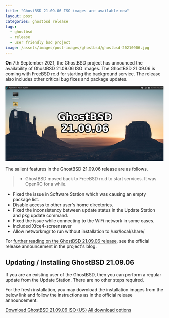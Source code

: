 ```yaml
---
title: "GhostBSD 21.09.06 ISO images are available now"
layout: post
categories: ghostbsd release
tags:
  - ghostbsd
  - release
  - user friendly bsd project
image: /assets/images/post-images/ghostbsd/ghostbsd-20210906.jpg
---
```


**On** 7th September 2021, the GhostBSD project has announced the availability of GhostBSD 21.09.06 ISO images. The GhostBSD 21.09.06 is coming with FreeBSD rc.d for starting the background service. The release also includes other critical bug fixes and package updates.

![GhostBSD 21.09.06 featured image](/assets/images/post-images/ghostbsd/ghostbsd-20210906.jpg)

The salient features in the GhostBSD 21.09.06 release are as follows.
> - GhostBSD moved back to FreeBSD rc.d to start services. It was OpenRC for a while.
- Fixed the issue in Software Station which was causing an empty package list.
- Disable access to other user's home directories.
- Fixed the inconsistency between update status in the Update Station and pkg update command.
- Fixed the issue while connecting to the WiFi network in some cases.
- Included Xfce4-screensaver
- Allow networkmgr to run without installation to /usr/local/share/

For [further reading on the GhostBSD 21.09.06 release](https://www.ghostbsd.org/ghostbsd_21.09.06_iso_now_available), see the official release announcement in the project's blog.

## Updating / Installing GhostBSD 21.09.06
If you are an existing user of the GhostBSD, then you can perform a regular update from the Update Station. There are no other steps required.

For the fresh installation, you may download the installation images from the below link and follow the instructions as in the official release announcement.

<a href="http://download.us.ghostbsd.org/releases/amd64/21.09.06/GhostBSD-21.09.06.iso" class="download">Download GhostBSD 21.09.06 ISO (US)</a>
<a href="https://www.ghostbsd.org/download" class="download">All download options</a>